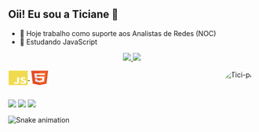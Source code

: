 ## Oii! Eu sou a Ticiane 👋

- 🔭 Hoje trabalho como suporte aos Analistas de Redes (NOC)
- 🌱 Estudando JavaScript

<div align="center">
  <a href="https://github.com/Ticianee">
  <img height="180em" src="https://github-readme-stats.vercel.app/api?username=Ticianee&show_icons=true&theme=highcontrast&include_all_commits=true&count_private=true"/>
  <img height="180em" src="https://github-readme-stats.vercel.app/api/top-langs/?username=Ticianee&layout=compact&langs_count=7&theme=highcontrast"/>
</div>

<div style="display: inline_block"><br>
  <img align="center" alt="Rafa-Js" height="30" width="40" src="https://raw.githubusercontent.com/devicons/devicon/master/icons/javascript/javascript-plain.svg">
  <img align="center" alt="Rafa-HTML" height="30" width="40" src="https://raw.githubusercontent.com/devicons/devicon/master/icons/html5/html5-original.svg">
  <img align="right" alt="Tici-pic" height="175" style="border-radius:50px;" src="https://i.picasion.com/pic92/f75e0d7f5342cf6faf9f5badb10e2b16.gif">
</div>

##

<div>
  <a href="https://instagram.com/ticiffranca" target="_blank"><img src="https://img.shields.io/badge/-Instagram-%23E4405F?style=for-the-badge&logo=instagram&logoColor=white" target="_blank"></a>
  <a href = "mailto:ticiffranca@gmail.com"><img src="https://img.shields.io/badge/-Gmail-%23333?style=for-the-badge&logo=gmail&logoColor=white" target="_blank"></a>
  <a href="https://www.linkedin.com/in/ticiane-ferreira-frança" target="_blank"><img src="https://img.shields.io/badge/-LinkedIn-%230077B5?style=for-the-badge&logo=linkedin&logoColor=white" target="_blank"></a>
  
  ![Snake animation](https://github.com/Ticianee/Ticianee/blob/output/github-contribution-grid-snake.svg)

</div>

